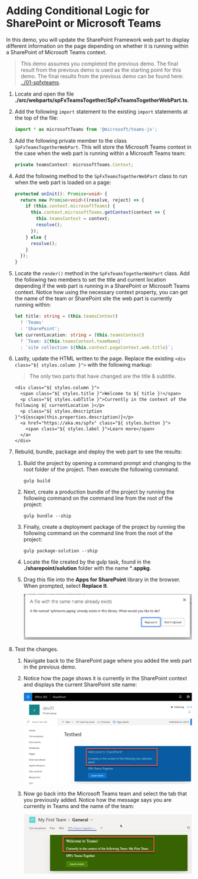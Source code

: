 # Adding Conditional Logic for SharePoint or Microsoft Teams

In this demo, you will update the SharePoint Framework web part to display different information on the page depending on whether it is running within a SharePoint of Microsoft Teams context.

> This demo assumes you completed the previous demo. The final result from the previous demo is used as the starting point for this demo. The final results from the previous demo can be found here: [../01-spfxteams](../01-spfxteams).

1. Locate and open the file **./src/webparts/spFxTeamsTogether/SpFxTeamsTogetherWebPart.ts**.
1. Add the following `import` statement to the existing `import` statements at the top of the file:

    ```ts
    import * as microsoftTeams from '@microsoft/teams-js';
    ```

1. Add the following private member to the class `SpFxTeamsTogetherWebPart`. This will store the Microsoft Teams context in the case when the web part is running within a Microsoft Teams team:

    ```ts
    private teamsContext: microsoftTeams.Context;
    ```

1. Add the following method to the `SpFxTeamsTogetherWebPart` class to run when the web part is loaded on a page:

    ```ts
    protected onInit(): Promise<void> {
      return new Promise<void>((resolve, reject) => {
        if (this.context.microsoftTeams) {
          this.context.microsoftTeams.getContext(context => {
            this.teamsContext = context;
            resolve();
          });
        } else {
          resolve();
        }
      });
    }
    ```

1. Locate the `render()` method in the `SpFxTeamsTogetherWebPart` class. Add the following two members to set the title and current location depending if the web part is running in a SharePoint or Microsoft Teams context. Notice how using the necessary context property, you can get the name of the team or SharePoint site the web part is currently running within:

    ```ts
    let title: string = (this.teamsContext) 
      ? 'Teams'
      : 'SharePoint';
    let currentLocation: string = (this.teamsContext) 
      ? `Team: ${this.teamsContext.teamName}`
      : `site collection ${this.context.pageContext.web.title}`;
    ```

1. Lastly, update the HTML written to the page. Replace the existing `<div class="${ styles.column }">` with the following markup:

    > The only two parts that have changed are the title & subtitle.

    ```tsx
    <div class="${ styles.column }">
      <span class="${ styles.title }">Welcome to ${ title }!</span>
      <p class="${ styles.subTitle }">Currently in the context of the following ${ currentLocation }</p>
      <p class="${ styles.description }">${escape(this.properties.description)}</p>
      <a href="https://aka.ms/spfx" class="${ styles.button }">
        <span class="${ styles.label }">Learn more</span>
      </a>
    </div>
    ```

1. Rebuild, bundle, package and deploy the web part to see the results:
    1. Build the project by opening a command prompt and changing to the root folder of the project. Then execute the following command:

        ```shell
        gulp build
        ```

    1. Next, create a production bundle of the project by running the following command on the command line from the root of the project:

        ```shell
        gulp bundle --ship
        ```

    1. Finally, create a deployment package of the project by running the following command on the command line from the root of the project:

        ```shell
        gulp package-solution --ship
        ```

    1. Locate the file created by the gulp task, found in the **./sharepoint/solution** folder with the name ***.sppkg**.
    1. Drag this file into the **Apps for SharePoint** library in the browser. When prompted, select **Replace It**.

        ![Screenshot dragging the SharePoint package into the Apps for SharePoint library](../../Images/updateSolution-01.png)

1. Test the changes.
    1. Navigate back to the SharePoint page where you added the web part in the previous demo.
    1. Notice how the page shows it is currently in the SharePoint context and displays the current SharePoint site name:

        ![Screenshot of the SPFx solution in SharePoint](../../Images/differentContexts-01.png)

    1. Now go back into the Microsoft Teams team and select the tab that you previously added. Notice how the message says you are currently in Teams and the name of the team:

        ![Screenshot of the SPFx solution in Microsoft Teams](../../Images/differentContexts-02.png)